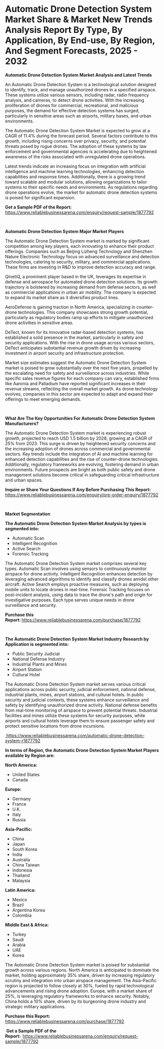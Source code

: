 <p><h1>Automatic Drone Detection System Market Share & Market New Trends Analysis Report By Type, By Application, By End-use, By Region, And Segment Forecasts, 2025 - 2032</h1></p><p><strong>Automatic Drone Detection System Market Analysis and Latest Trends</strong></p>
<p><p>An Automatic Drone Detection System is a technological solution designed to identify, track, and manage unauthorized drones in a specified airspace. These systems utilize various sensors, including radar, radio frequency analysis, and cameras, to detect drone activities. With the increasing proliferation of drones for commercial, recreational, and malicious purposes, the demand for effective detection systems has surged, particularly in sensitive areas such as airports, military bases, and urban environments.</p><p>The Automatic Drone Detection System Market is expected to grow at a CAGR of 11.4% during the forecast period. Several factors contribute to this growth, including rising concerns over privacy, security, and potential threats posed by rogue drones. The adoption of these systems by law enforcement and governmental agencies is accelerating due to heightened awareness of the risks associated with unregulated drone operations.</p><p>Latest trends indicate an increasing focus on integration with artificial intelligence and machine learning technologies, enhancing detection capabilities and response times. Additionally, there is a growing trend toward scalable and modular solutions, allowing organizations to tailor systems to their specific needs and environments. As regulations regarding drone operations evolve, the market for automatic drone detection systems is poised for significant expansion.</p></p>
<p><strong>Get a Sample PDF of the Report:&nbsp;</strong> <a href="https://www.reliablebusinessarena.com/enquiry/request-sample/1877792?utm_campaign=3346&utm_medium=2&utm_source=Github&utm_content=ia&utm_term=12042025&utm_id=automatic-drone-detection-system">https://www.reliablebusinessarena.com/enquiry/request-sample/1877792</a></p>
<p>&nbsp;</p>
<p><strong>Automatic Drone Detection System Major Market Players</strong></p>
<p><p>The Automatic Drone Detection System market is marked by significant competition among key players, each innovating to enhance their product offerings. Companies such as Beijing Lizheng Technology and Shenzhen Nature Electronic Technology focus on advanced surveillance and detection technologies, catering to security, military, and commercial applications. These firms are investing in R&D to improve detection accuracy and range.</p><p>QinetiQ, a prominent player based in the UK, leverages its expertise in defense and aerospace for automated drone detection solutions. Its growth trajectory is bolstered by increasing demand from defense sectors, as well as commercial applications in urban air mobility. The company is expected to expand its market share as it diversifies product lines.</p><p>AeroDefense is gaining traction in North America, specializing in counter-drone technologies. This company showcases strong growth potential, particularly as regulatory bodies ramp up efforts to mitigate unauthorized drone activities in sensitive areas.</p><p>DeTect, known for its innovative radar-based detection systems, has established a solid presence in the market, particularly in safety and security applications. With the rise in drone usage across various sectors, DeTect anticipates substantial revenue growth driven by increasing investment in airport security and infrastructure protection.</p><p>Market size estimates suggest the Automatic Drone Detection System market is poised to grow substantially over the next five years, propelled by the escalating need for safety and surveillance across industries. While specific sales revenue figures for each company can vary, established firms like Aaronia and Palladium have reported significant increases in their revenue streams, reflecting the overall market growth. As drone technology evolves, companies in this sector are expected to adapt and expand their offerings to meet emerging demands.</p></p>
<p>&nbsp;</p>
<p><strong>What Are The Key Opportunities For Automatic Drone Detection System Manufacturers?</strong></p>
<p><p>The Automatic Drone Detection System market is experiencing robust growth, projected to reach USD 1.5 billion by 2028, growing at a CAGR of 25% from 2023. This surge is driven by heightened security concerns and the increasing adoption of drones across commercial and governmental sectors. Key trends include the integration of AI and machine learning for enhanced detection capabilities and the rise of counter-drone technologies. Additionally, regulatory frameworks are evolving, fostering demand in urban environments. Future prospects are bright as both public safety and drone management solutions become critical in safeguarding critical infrastructure and urban spaces.</p></p>
<p><strong>Inquire or Share Your Questions If Any Before Purchasing This Report:</strong> <a href="https://www.reliablebusinessarena.com/enquiry/pre-order-enquiry/1877792?utm_campaign=3346&utm_medium=2&utm_source=Github&utm_content=ia&utm_term=12042025&utm_id=automatic-drone-detection-system">https://www.reliablebusinessarena.com/enquiry/pre-order-enquiry/1877792</a></p>
<p>&nbsp;</p>
<p><strong>Market Segmentation</strong></p>
<p><strong>The Automatic Drone Detection System Market Analysis by types is segmented into:</strong></p>
<p><ul><li>Automatic Scan</li><li>Intelligent Recognition</li><li>Active Search</li><li>Forensic Tracking</li></ul></p>
<p><p>The Automatic Drone Detection System market comprises several key types. Automatic Scan involves using sensors to continuously monitor airspace for drone activity. Intelligent Recognition enhances detection by leveraging advanced algorithms to identify and classify drones amidst other aircraft. Active Search employs proactive measures, such as deploying mobile units to locate drones in real-time. Forensic Tracking focuses on post-incident analysis, using data to trace the drone's path and origin for investigative purposes. Each type serves unique needs in drone surveillance and security.</p></p>
<p><strong>Purchase this Report:&nbsp;</strong><a href="https://www.reliablebusinessarena.com/purchase/1877792?utm_campaign=3346&utm_medium=2&utm_source=Github&utm_content=ia&utm_term=12042025&utm_id=automatic-drone-detection-system">https://www.reliablebusinessarena.com/purchase/1877792</a></p>
<p>&nbsp;</p>
<p><strong>The Automatic Drone Detection System Market Industry Research by Application is segmented into:</strong></p>
<p><ul><li>Public Security Judicial</li><li>National Defense Industry</li><li>Industrial Plants and Mines</li><li>Airport Station</li><li>Cultural Hotel</li></ul></p>
<p><p>The Automatic Drone Detection System market serves various critical applications across public security, judicial enforcement, national defense, industrial plants, mines, airport stations, and cultural hotels. In public security and judicial contexts, these systems enhance surveillance and safety by identifying unauthorized drone activity. National defense benefits from real-time monitoring of airspace to prevent potential threats. Industrial facilities and mines utilize these systems for security purposes, while airports and cultural hotels leverage them to ensure passenger safety and protect sensitive locations from drone incursions.</p></p>
<p><a href="https://www.reliablebusinessarena.com/automatic-drone-detection-system-r1877792?utm_campaign=3346&utm_medium=2&utm_source=Github&utm_content=ia&utm_term=12042025&utm_id=automatic-drone-detection-system">&nbsp;https://www.reliablebusinessarena.com/automatic-drone-detection-system-r1877792</a></p>
<p><strong>In terms of Region, the Automatic Drone Detection System Market Players available by Region are:</strong></p>
<p>
    <p> <strong> North America: </strong>
        <ul>
            <li>United States</li>
            <li>Canada</li>
        </ul>
        </p> 
    <p> <strong> Europe: </strong>
        <ul>
            <li>Germany</li>
            <li>France</li>
            <li>U.K.</li>
            <li>Italy</li>
            <li>Russia</li>
        </ul>
        </p> 
    <p> <strong> Asia-Pacific: </strong>
        <ul>
            <li>China</li>
            <li>Japan</li>
            <li>South Korea</li>
            <li>India</li>
            <li>Australia</li>
            <li>China Taiwan</li>
            <li>Indonesia</li>
            <li>Thailand</li>
            <li>Malaysia</li>
        </ul>
        </p> 
    <p> <strong> Latin America: </strong>
        <ul>
            <li>Mexico</li>
            <li>Brazil</li>
            <li>Argentina Korea</li>
            <li>Colombia</li>
        </ul>
        </p> 
    <p> <strong> Middle East & Africa: </strong>
        <ul>
            <li>Turkey</li>
            <li>Saudi</li>
            <li>Arabia</li>
            <li>UAE</li>
            <li>Korea</li>
        </ul>
    </p>
    </p>
<p><p>The Automatic Drone Detection System market is poised for substantial growth across various regions. North America is anticipated to dominate the market, holding approximately 35% share, driven by increasing regulatory scrutiny and integration into urban airspace management. The Asia-Pacific region is projected to follow closely at 30%, fueled by rapid technological advancements and rising drone adoption. Europe, with a market share of 25%, is leveraging regulatory frameworks to enhance security. Notably, China holds a 10% share, driven by its burgeoning drone industry and strategic military applications.</p></p>
<p><strong>Purchase this Report: </strong><a href="https://www.reliablebusinessarena.com/purchase/1877792?utm_campaign=3346&utm_medium=2&utm_source=Github&utm_content=ia&utm_term=12042025&utm_id=automatic-drone-detection-system">https://www.reliablebusinessarena.com/purchase/1877792</a></p>
<p>&nbsp;<strong>Get a Sample PDF of the Report:&nbsp;&nbsp;</strong><a href="https://www.reliablebusinessarena.com/enquiry/request-sample/1877792?utm_campaign=3346&utm_medium=2&utm_source=Github&utm_content=ia&utm_term=12042025&utm_id=automatic-drone-detection-system">https://www.reliablebusinessarena.com/enquiry/request-sample/1877792</a></p>
<p><strong></strong></p>
<p><p></p><p></p><p></p></p>
